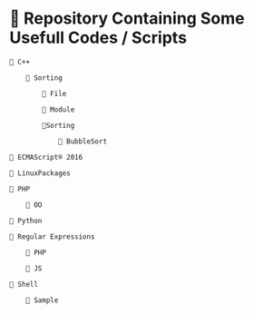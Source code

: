 # 💾 Repository Containing Some Usefull Codes / Scripts

    📁 C++

        📂 Sorting

            📓 File

            📓 Module

            📓Sorting
                
                📖 BubbleSort

    📁 ECMAScript® 2016

    📁 LinuxPackages

    📁 PHP

        📂 OO

    📁 Python

    📁 Regular Expressions

        📂 PHP

        📂 JS

    📁 Shell

        📂 Sample
